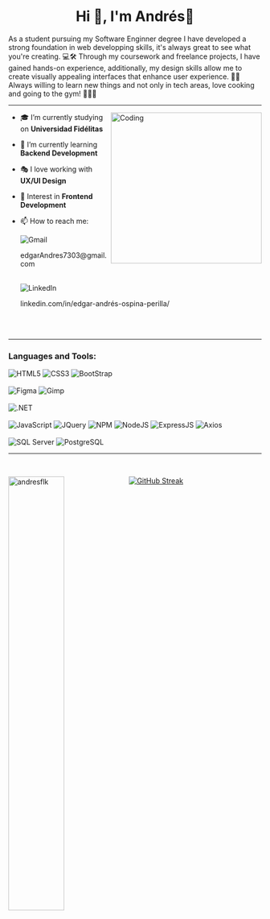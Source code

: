 <h1 align="center">Hi 👋, I'm Andrés🔱</h1>




As a student pursuing my Software Enginner degree I have developed a strong foundation in web developping skills, it's always great to see what you're creating. 💻🛠 Through my coursework and freelance projects, I have gained hands-on experience, additionally, my design skills allow me to create visually appealing interfaces that enhance user experience. 🎇👾 Always willing to learn new things and not only in tech areas, love cooking and going to the gym! 👨‍🍳🎴
<br>
<hr>
<img align="right" alt="Coding" width="300" src="https://media4.giphy.com/media/qgQUggAC3Pfv687qPC/giphy.gif">

- 🎓 I’m currently studying on **Universidad Fidélitas**

- 🌱 I’m currently learning **Backend Development**

- 🎭 I love working with **UX/UI Design**

- 💬 Interest in **Frontend Development**

- 📫 How to reach me:

  <div>
    <img src="https://img.shields.io/badge/Gmail-D14836?style=for-the-badge&logo=gmail&logoColor=white" alt="Gmail"> <p>edgarAndres7303@gmail.com</p>
    <br>
    <img src="https://img.shields.io/badge/LinkedIn-0077B5?style=for-the-badge&logo=linkedin&logoColor=white" alt="LinkedIn"> <p>linkedin.com/in/edgar-andrés-ospina-perilla/<p>
  </div>
  <br>
  <br>
<hr>



<h3 align="left">Languages and Tools:</h3>

 <div>
   <img src="https://img.shields.io/badge/HTML5-E34F26?style=for-the-badge&logo=html5&logoColor=white" alt="HTML5">
   <img src="https://img.shields.io/badge/CSS3-1572B6?style=for-the-badge&logo=css3&logoColor=white" alt="CSS3">
   <img src="https://img.shields.io/badge/Bootstrap-563D7C?style=for-the-badge&logo=bootstrap&logoColor=white" alt="BootStrap">
   <br>
   <br>
   <img src="https://img.shields.io/badge/Figma-F24E1E?style=for-the-badge&logo=figma&logoColor=white" alt="Figma">
   <img src="https://img.shields.io/badge/gimp-5C5543?style=for-the-badge&logo=gimp&logoColor=white" alt="Gimp">
   <br>
   <br>
   <img src="https://img.shields.io/badge/.NET-512BD4?style=for-the-badge&logo=dotnet&logoColor=white" alt=".NET">
   <br>
   <br>
   <img src="https://img.shields.io/badge/JavaScript-323330?style=for-the-badge&logo=javascript&logoColor=F7DF1E" alt="JavaScript">
   <img src="https://img.shields.io/badge/jQuery-0769AD?style=for-the-badge&logo=jquery&logoColor=white" alt="JQuery">
   <img src="https://img.shields.io/badge/npm-CB3837?style=for-the-badge&logo=npm&logoColor=white" alt="NPM">
   <img src="https://img.shields.io/badge/Node%20js-339933?style=for-the-badge&logo=nodedotjs&logoColor=white" alt="NodeJS">
   <img src="https://img.shields.io/badge/Express%20js-000000?style=for-the-badge&logo=express&logoColor=white" alt="ExpressJS">
   <img src="https://img.shields.io/badge/axios-671ddf?&style=for-the-badge&logo=axios&logoColor=white" alt="Axios">
   <br>
   <br>
   <img src="https://img.shields.io/badge/Microsoft%20SQL%20Server-CC2927?style=for-the-badge&logo=microsoft%20sql%20server&logoColor=white" alt="SQL Server">
   <img src="https://img.shields.io/badge/PostgreSQL-316192?style=for-the-badge&logo=postgresql&logoColor=white" alt="PostgreSQL">
  </div>
<hr>
<br>


<p><img align="left" width="47%" src="https://github-readme-stats.vercel.app/api/top-langs?username=AndresFLK&layout=compact&theme=radical" alt="andresflk" /></p>

[![GitHub Streak](https://github-readme-streak-stats.herokuapp.com?user=AndresFLK&theme=radical&mode=weekly&card_width=350)](https://git.io/streak-stats)



